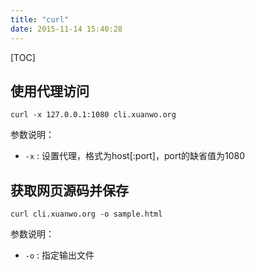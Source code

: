 ```yaml
---
title: "curl"
date: 2015-11-14 15:40:28
---
```

[TOC]

## 使用代理访问

```
curl -x 127.0.0.1:1080 cli.xuanwo.org
```

参数说明：

- `-x` : 设置代理，格式为host[:port]，port的缺省值为1080

## 获取网页源码并保存

```
curl cli.xuanwo.org -o sample.html
```

参数说明：

- `-o` : 指定输出文件